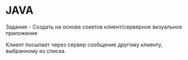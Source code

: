 # JAVA
Задание - Создать на основе сокетов клиент/серверное визуальное приложение

Клиент посылает через сервер сообщение другому клиенту, выбранному из
списка.
